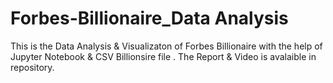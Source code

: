 # Forbes-Billionaire_Data Analysis
This is the Data Analysis &amp; Visualizaton of Forbes Billionaire with the help of Jupyter Notebook &amp; CSV Billionsire file . The Report &amp; Video is avalaible in repository.
